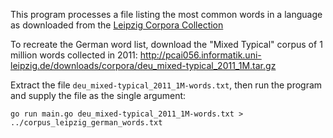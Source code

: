 This program processes a file listing the most common words in a language as
downloaded from the [Leipzig Corpora Collection](https://wortschatz.uni-leipzig.de/en/download/)

To recreate the German word list, download the "Mixed Typical" corpus of 1
million words collected in 2011:
http://pcai056.informatik.uni-leipzig.de/downloads/corpora/deu_mixed-typical_2011_1M.tar.gz

Extract the file `deu_mixed-typical_2011_1M-words.txt`, then run the program
and supply the file as the single argument:

    go run main.go deu_mixed-typical_2011_1M-words.txt > ../corpus_leipzig_german_words.txt
